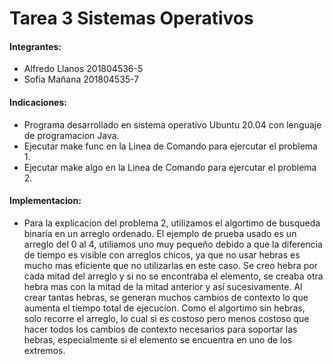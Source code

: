# Tarea 3 Sistemas Operativos

#### Integrantes:
- Alfredo Llanos 201804536-5
- Sofia Mañana 201804535-7

#### Indicaciones:
- Programa desarrollado en sistema operativo Ubuntu 20.04 con lenguaje de programacion Java.
- Ejecutar make func en la Linea de Comando para ejercutar el problema 1.
- Ejecutar make algo en la Linea de Comando para ejercutar el problema 2.

#### Implementacion:
- Para la explicacion del problema 2, utilizamos el algortimo de busqueda binaria en un arreglo ordenado. El ejemplo de prueba usado es un arreglo del 0 al 4, utiliamos uno muy pequeño debido a que la diferencia de tiempo es visible con arreglos chicos, ya que no usar hebras es mucho mas eficiente que no utilizarlas en este caso. Se creo hebra por cada mitad del arreglo y si no se encontraba el elemento, se creaba otra hebra mas con la mitad de la mitad anterior y así sucesivamente. Al crear tantas hebras, se generan muchos cambios de contexto lo que aumenta el tiempo total de ejecucion. Como el algortimo sin hebras, solo recorre el arreglo, lo cual si es costoso pero menos costoso que hacer todos los cambios de contexto necesarios para soportar las hebras, especialmente si el elemento se encuentra en uno de los extremos.